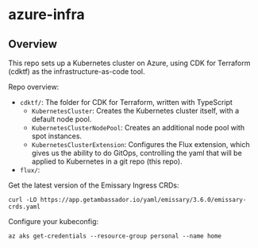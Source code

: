 # azure-infra

## Overview

<!-- This repo sets up a Kubernetes cluster on Azure, using  -->

This repo sets up a Kubernetes cluster on Azure, using CDK for Terraform (cdktf) as the infrastructure-as-code tool.

Repo overview:

- `cdktf/`: The folder for CDK for Terraform, written with TypeScript
  - `KubernetesCluster`: Creates the Kubernetes cluster itself, with a default node pool.
  - `KubernetesClusterNodePool`: Creates an additional node pool with spot instances.
  - `KubernetesClusterExtension`: Configures the Flux extension, which gives us the ability to do GitOps, controlling the yaml that will be applied to Kubernetes in a git repo (this repo).
- `flux/`:

Get the latest version of the Emissary Ingress CRDs:

```
curl -LO https://app.getambassador.io/yaml/emissary/3.6.0/emissary-crds.yaml
```

Configure your kubeconfig:
```
az aks get-credentials --resource-group personal --name home
```
